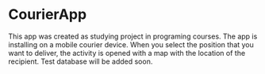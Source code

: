 # CourierApp
This app was created as studying project in programing courses. The app is installing on a mobile courier device. When you select the position that you want to deliver, the activity is opened with a map with the location of the recipient. Test database will be added soon.
